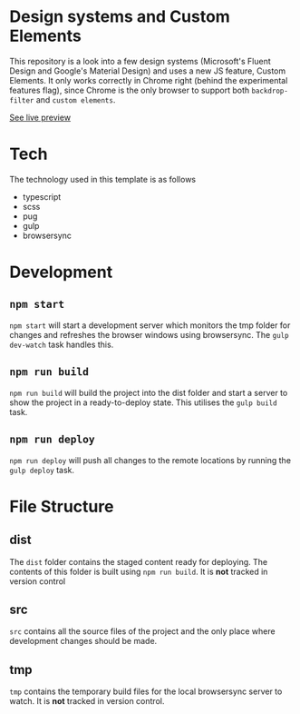 # Design systems and Custom Elements
This repository is a look into a few design systems (Microsoft's Fluent Design and Google's Material Design) and uses a new JS feature, Custom Elements. It only works correctly in Chrome right  (behind the experimental features flag), since Chrome is the only browser to support both `backdrop-filter` and `custom elements`. 

[See live preview](https://smilebags.github.io/design-systems-experiment)

# Tech
The technology used in this template is as follows
- typescript
- scss
- pug
- gulp
- browsersync

# Development
## `npm start`
`npm start` will start a development server which monitors the tmp folder for changes and refreshes the browser windows using browsersync. The `gulp dev-watch` task handles this.
## `npm run build`
`npm run build` will build the project into the dist folder and start a server to show the project in a ready-to-deploy state. This utilises the `gulp build` task.
## `npm run deploy`
`npm run deploy` will push all changes to the remote locations by running the `gulp deploy` task.
# File Structure
<!-- ## dev
The `dev` folder contains development tools such as the browser sync and local server. This is not needed on the production server and only used during development. It is tracked in version control. -->
## dist
The `dist` folder contains the staged content ready for deploying. The contents of this folder is built using `npm run build`. It is **not** tracked in version control
## src
`src` contains all the source files of the project and the only place where development changes should be made.
## tmp
`tmp` contains the temporary build files for the local browsersync server to watch. It is **not** tracked in version control.